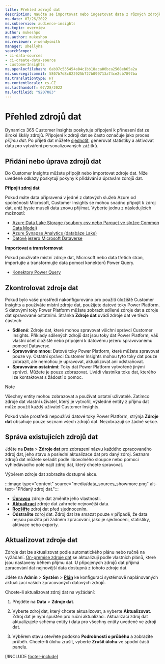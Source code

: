 ```yaml
---
title: Přehled zdrojů dat
description: Naučte se importovat nebo ingestovat data z různých zdrojů.
ms.date: 07/26/2022
ms.subservice: audience-insights
ms.topic: overview
author: mukeshpo
ms.author: mukeshpo
ms.reviewer: v-wendysmith
manager: shellyha
searchScope:
- ci-data-sources
- ci-create-data-source
- customerInsights
ms.openlocfilehash: 6ab97c535454e84c1bb18aca00bca2568eb65a2a
ms.sourcegitcommit: 5807b7d8c822925b727b099713a74ce2cb7897ba
ms.translationtype: HT
ms.contentlocale: cs-CZ
ms.lasthandoff: 07/28/2022
ms.locfileid: "9207083"
---
```

# <a name="data-sources-overview"></a>Přehled zdrojů dat

Dynamics 365 Customer Insights poskytuje připojení k přinesení dat ze široké škály zdrojů. Připojení k zdroji dat se často označuje jako proces *příjmu dat*. Po přijetí dat můžete [sjednotit](data-unification.md), generovat statistiky a aktivovat data pro vytváření personalizovaných zážitků.

## <a name="add-or-edit-data-sources"></a>Přidání nebo úprava zdrojů dat

Do Customer Insights můžete připojit nebo importovat zdroje dat. Níže uvedené odkazy poskytují pokyny k přidávání a úpravám zdrojů dat.

**Připojit zdroj dat**

Pokud máte data připravená v jedné z datových služeb Azure od společnosti Microsoft, Customer Insights se mohou snadno připojit k zdroj dat, aniž byste museli data znovu přijímat. Vyberte jednu z následujících možností:
- [Azure Data Lake Storage (soubory csv nebo Parquet ve složce Common Data Model)](connect-common-data-model.md)
- [Azure Synapse Analytics (databáze Lake)](connect-synapse.md)
- [Datové jezero Microsoft Dataverse](connect-dataverse-managed-lake.md)

**Importovat a transformovat**

Pokud používáte místní zdroje dat, Microsoft nebo data třetích stran, importujte a transformujte data pomocí konektorů Power Query.
- [Konektory Power Query](connect-power-query.md)

## <a name="review-data-sources"></a>Zkontrolovat zdroje dat

Pokud bylo vaše prostředí nakonfigurováno pro použití úložiště Customer Insights a používáte místní zdroje dat, použijete datové toky Power Platform. S datovými toky Power Platform můžete zobrazit sdílené zdroje dat a zdroje dat spravované ostatními. Stránka **Zdroje dat** uvádí zdroje dat ve třech částech:
- **Sdílené**: Zdroje dat, které mohou spravovat všichni správci Customer Insights. Příklady sdílených zdrojů dat jsou toky dat Power Platform, váš vlastní účet úložiště nebo připojení k datovému jezeru spravovanému pomocí Dataverse.
- **Spravováno mnou**: Datové toky Power Platform, které můžete spravovat pouze vy. Ostatní správci Customer Insights mohou tyto toky dat pouze zobrazit, ale nemohou je upravovat, aktualizovat ani odstraňovat.
- **Spravováno ostatními**: Toky dat Power Platform vytvořené jinými správci. Můžete je pouze zobrazovat. Uvádí vlastníka toku dat, kterého lze kontaktovat s žádostí o pomoc.
> [!NOTE]
> Všechny entity mohou zobrazovat a používat ostatní uživatelé. Zatímco zdroje dat vlastní uživatel, který je vytvořil, výsledné entity z příjmu dat může použít každý uživatel Customer Insights.

Pokud vaše prostředí nepoužívá datové toky Power Platform, strýnja **Zdroje dat** obsahuje pouze seznam všech zdrojů dat. Nezobrazují se žádné sekce.

## <a name="manage-existing-data-sources"></a>Správa existujících zdrojů dat

Jděte na **Data** > **Zdroje dat** pro zobrazení názvu každého zpracovaného zdroj dat, jeho stavu a poslední aktualizace dat pro daný zdroj. Seznam zdrojů dat můžete seřadit podle libovolného sloupce nebo pomocí vyhledávacího pole najít zdroj dat, který chcete spravovat.

Výběrem zdroje dat zobrazíte dostupné akce.

:::image type="content" source="media/data_sources_showmore.png" alt-text="Přidaný zdroj dat.":::

- [**Úpravou**](#add-or-edit-data-sources) zdroje dat změníte jeho vlastnosti.
- [**Aktualizací**](#refresh-data-sources) zdroje dat zahrnete nejnovější data.
- [**Rozšiřte**](data-sources-enrichment.md) zdroj dat před sjednocením.
- **Odstraňte** zdroj dat. Zdroj dat lze smazat pouze v případě, že data nejsou použita při žádném zpracování, jako je sjednocení, statistiky, aktivace nebo exporty.

## <a name="refresh-data-sources"></a>Aktualizovat zdroje dat

Zdroje dat lze aktualizovat podle automatického plánu nebo ručně na vyžádání. [On-premise zdroje dat](connect-power-query.md#add-data-from-on-premises-data-sources) se aktualizují podle vlastních plánů, které jsou nastaveny během příjmu dat. U připojených zdrojů dat přijímá zpracování dat nejnovější data dostupná z tohoto zdroje dat.

Jděte na **Admin** > **Systém** > [**Plán**](system.md#schedule-tab) ke konfiguraci systémově naplánovaných aktualizací vašich zpracovaných datových zdrojů.

Chcete-li aktualizovat zdroj dat na vyžádání:

1. Přejděte na **Data** > **Zdroje dat**.

1. Vyberte zdroj dat, který chcete aktualizovat, a vyberte **Aktualizovat**. Zdroj dat je nyní spuštěn pro ruční aktualizaci. Aktualizací zdroj dat aktualizujete schéma entity i data pro všechny entity uvedené ve zdroji dat.

1. Výběrem stavu otevřete podokno **Podrobnosti o průběhu** a zobrazíte průběh. Chcete-li úlohu zrušit, vyberte **Zrušit úlohu** ve spodní části panelu.

[!INCLUDE [footer-include](includes/footer-banner.md)]
